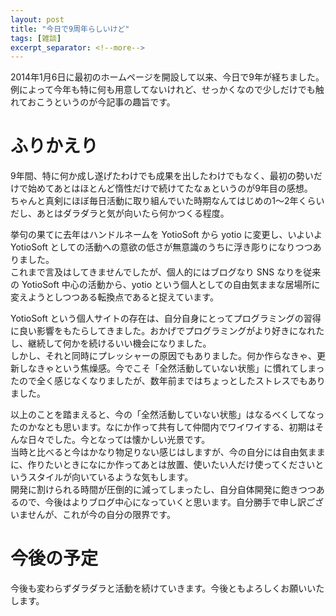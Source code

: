 ```yaml
---
layout: post
title: "今日で9周年らしいけど"
tags: [雑談]
excerpt_separator: <!--more-->
---
```


2014年1月6日に最初のホームページを開設して以来、今日で9年が経ちました。例によって今年も特に何も用意してないけれど、せっかくなので少しだけでも触れておこうというのが今記事の趣旨です。

<!--more-->  

# ふりかえり

9年間、特に何か成し遂げたわけでも成果を出したわけでもなく、最初の勢いだけで始めてあとはほとんど惰性だけで続けてたなぁというのが9年目の感想。  
ちゃんと真剣にほぼ毎日活動に取り組んでいた時期なんてはじめの1〜2年くらいだし、あとはダラダラと気が向いたら何かつくる程度。  

挙句の果てに去年はハンドルネームを YotioSoft から yotio に変更し、いよいよ YotioSoft としての活動への意欲の低さが無意識のうちに浮き彫りになりつつありました。  
これまで言及はしてきませんでしたが、個人的にはブログなり SNS なりを従来の YotioSoft 中心の活動から、yotio という個人としての自由気ままな居場所に変えようとしつつある転換点であると捉えています。  

YotioSoft という個人サイトの存在は、自分自身にとってプログラミングの習得に良い影響をもたらしてきました。おかげでプログラミングがより好きになれたし、継続して何かを続けるいい機会になりました。  
しかし、それと同時にプレッシャーの原因でもありました。何か作らなきゃ、更新しなきゃという焦燥感。今でこそ「全然活動していない状態」に慣れてしまったので全く感じなくなりましたが、数年前まではちょっとしたストレスでもありました。  

以上のことを踏まえると、今の「全然活動していない状態」はなるべくしてなったのかなとも思います。なにか作って共有して仲間内でワイワイする、初期はそんな日々でした。今となっては懐かしい光景です。  
当時と比べると今はかなり物足りない感じはしますが、今の自分には自由気ままに、作りたいときになにか作ってあとは放置、使いたい人だけ使ってくださいというスタイルが向いているような気もします。  
開発に割けられる時間が圧倒的に減ってしまったし、自分自体開発に飽きつつあるので、今後はよりブログ中心になっていくと思います。自分勝手で申し訳ございませんが、これが今の自分の限界です。

# 今後の予定

今後も変わらずダラダラと活動を続けていきます。今後ともよろしくお願いいたします。
